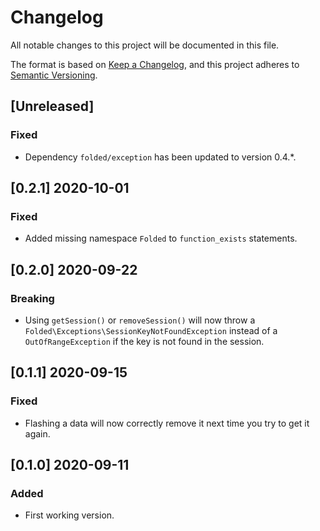 # Changelog

All notable changes to this project will be documented in this file.

The format is based on [Keep a Changelog](https://keepachangelog.com/en/1.0.0/),
and this project adheres to [Semantic Versioning](https://semver.org/spec/v2.0.0.html).

## [Unreleased]

### Fixed

- Dependency `folded/exception` has been updated to version 0.4.\*.

## [0.2.1] 2020-10-01

### Fixed

- Added missing namespace `Folded` to `function_exists` statements.

## [0.2.0] 2020-09-22

### Breaking

- Using `getSession()` or `removeSession()` will now throw a `Folded\Exceptions\SessionKeyNotFoundException` instead of a `OutOfRangeException` if the key is not found in the session.

## [0.1.1] 2020-09-15

### Fixed

- Flashing a data will now correctly remove it next time you try to get it again.

## [0.1.0] 2020-09-11

### Added

- First working version.
